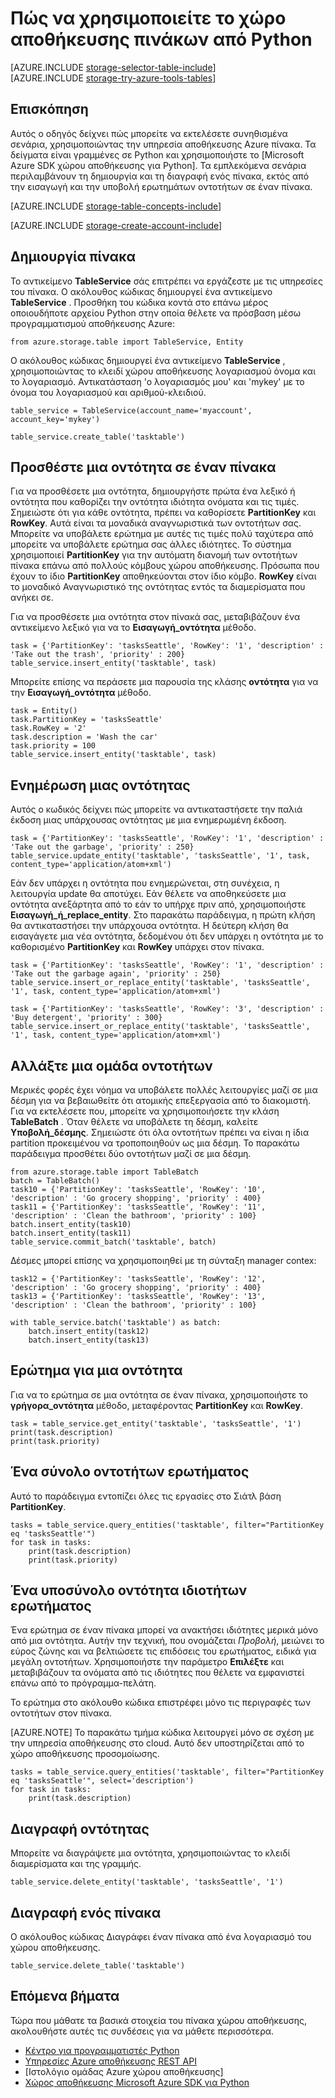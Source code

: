 <properties
    pageTitle="Πώς να χρησιμοποιείτε το χώρο αποθήκευσης πινάκων από Python | Microsoft Azure"
    description="Αποθηκεύστε δομημένων δεδομένων στο cloud χρησιμοποιώντας χώρος αποθήκευσης πινάκων του Azure, ένα χώρο αποθήκευσης δεδομένων NoSQL."
    services="storage"
    documentationCenter="python"
    authors="tamram"
    manager="carmonm"
    editor="tysonn"/>

<tags
    ms.service="storage"
    ms.workload="storage"
    ms.tgt_pltfrm="na"
    ms.devlang="python"
    ms.topic="article"
    ms.date="10/18/2016"
    ms.author="tamram"/>


# <a name="how-to-use-table-storage-from-python"></a>Πώς να χρησιμοποιείτε το χώρο αποθήκευσης πινάκων από Python

[AZURE.INCLUDE [storage-selector-table-include](../../includes/storage-selector-table-include.md)]
<br/>
[AZURE.INCLUDE [storage-try-azure-tools-tables](../../includes/storage-try-azure-tools-tables.md)]

## <a name="overview"></a>Επισκόπηση

Αυτός ο οδηγός δείχνει πώς μπορείτε να εκτελέσετε συνηθισμένα σενάρια, χρησιμοποιώντας την υπηρεσία αποθήκευσης Azure πίνακα. Τα δείγματα είναι γραμμένες σε Python και χρησιμοποιήστε το [Microsoft Azure SDK χώρου αποθήκευσης για Python]. Τα εμπλεκόμενα σενάρια περιλαμβάνουν τη δημιουργία και τη διαγραφή ενός πίνακα, εκτός από την εισαγωγή και την υποβολή ερωτημάτων οντοτήτων σε έναν πίνακα.

[AZURE.INCLUDE [storage-table-concepts-include](../../includes/storage-table-concepts-include.md)]

[AZURE.INCLUDE [storage-create-account-include](../../includes/storage-create-account-include.md)]

## <a name="create-a-table"></a>Δημιουργία πίνακα

Το αντικείμενο **TableService** σάς επιτρέπει να εργάζεστε με τις υπηρεσίες του πίνακα. Ο ακόλουθος κώδικας δημιουργεί ένα αντικείμενο **TableService** . Προσθήκη του κώδικα κοντά στο επάνω μέρος οποιουδήποτε αρχείου Python στην οποία θέλετε να πρόσβαση μέσω προγραμματισμού αποθήκευσης Azure:

    from azure.storage.table import TableService, Entity

Ο ακόλουθος κώδικας δημιουργεί ένα αντικείμενο **TableService** , χρησιμοποιώντας το κλειδί χώρου αποθήκευσης λογαριασμού όνομα και το λογαριασμό.  Αντικατάσταση 'ο λογαριασμός μου' και 'mykey' με το όνομα του λογαριασμού και αριθμού-κλειδιού.

    table_service = TableService(account_name='myaccount', account_key='mykey')

    table_service.create_table('tasktable')

## <a name="add-an-entity-to-a-table"></a>Προσθέστε μια οντότητα σε έναν πίνακα

Για να προσθέσετε μια οντότητα, δημιουργήστε πρώτα ένα λεξικό ή οντότητα που καθορίζει την οντότητα ιδιότητα ονόματα και τις τιμές. Σημειώστε ότι για κάθε οντότητα, πρέπει να καθορίσετε **PartitionKey** και **RowKey**. Αυτά είναι τα μοναδικά αναγνωριστικά των οντοτήτων σας. Μπορείτε να υποβάλετε ερώτημα με αυτές τις τιμές πολύ ταχύτερα από μπορείτε να υποβάλετε ερώτημα σας άλλες ιδιότητες. Το σύστημα χρησιμοποιεί **PartitionKey** για την αυτόματη διανομή των οντοτήτων πίνακα επάνω από πολλούς κόμβους χώρου αποθήκευσης.
Πρόσωπα που έχουν το ίδιο **PartitionKey** αποθηκεύονται στον ίδιο κόμβο. **RowKey** είναι το μοναδικό Αναγνωριστικό της οντότητας εντός τα διαμερίσματα που ανήκει σε.

Για να προσθέσετε μια οντότητα στον πίνακά σας, μεταβιβάζουν ένα αντικείμενο λεξικό για να το **Εισαγωγή\_οντότητα** μέθοδο.

    task = {'PartitionKey': 'tasksSeattle', 'RowKey': '1', 'description' : 'Take out the trash', 'priority' : 200}
    table_service.insert_entity('tasktable', task)

Μπορείτε επίσης να περάσετε μια παρουσία της κλάσης **οντότητα** για να την **Εισαγωγή\_οντότητα** μέθοδο.

    task = Entity()
    task.PartitionKey = 'tasksSeattle'
    task.RowKey = '2'
    task.description = 'Wash the car'
    task.priority = 100
    table_service.insert_entity('tasktable', task)

## <a name="update-an-entity"></a>Ενημέρωση μιας οντότητας

Αυτός ο κωδικός δείχνει πώς μπορείτε να αντικαταστήσετε την παλιά έκδοση μιας υπάρχουσας οντότητας με μια ενημερωμένη έκδοση.

    task = {'PartitionKey': 'tasksSeattle', 'RowKey': '1', 'description' : 'Take out the garbage', 'priority' : 250}
    table_service.update_entity('tasktable', 'tasksSeattle', '1', task, content_type='application/atom+xml')

Εάν δεν υπάρχει η οντότητα που ενημερώνεται, στη συνέχεια, η λειτουργία update θα αποτύχει. Εάν θέλετε να αποθηκεύσετε μια οντότητα ανεξάρτητα από το εάν το υπήρχε πριν από, χρησιμοποιήστε **Εισαγωγή\_ή\_replace_entity**.
Στο παρακάτω παράδειγμα, η πρώτη κλήση θα αντικαταστήσει την υπάρχουσα οντότητα. Η δεύτερη κλήση θα εισαγάγετε μια νέα οντότητα, δεδομένου ότι δεν υπάρχει η οντότητα με το καθορισμένο **PartitionKey** και **RowKey** υπάρχει στον πίνακα.

    task = {'PartitionKey': 'tasksSeattle', 'RowKey': '1', 'description' : 'Take out the garbage again', 'priority' : 250}
    table_service.insert_or_replace_entity('tasktable', 'tasksSeattle', '1', task, content_type='application/atom+xml')

    task = {'PartitionKey': 'tasksSeattle', 'RowKey': '3', 'description' : 'Buy detergent', 'priority' : 300}
    table_service.insert_or_replace_entity('tasktable', 'tasksSeattle', '1', task, content_type='application/atom+xml')

## <a name="change-a-group-of-entities"></a>Αλλάξτε μια ομάδα οντοτήτων

Μερικές φορές έχει νόημα να υποβάλετε πολλές λειτουργίες μαζί σε μια δέσμη για να βεβαιωθείτε ότι ατομικής επεξεργασία από το διακομιστή. Για να εκτελέσετε που, μπορείτε να χρησιμοποιήσετε την κλάση **TableBatch** . Όταν θέλετε να υποβάλετε τη δέσμη, καλείτε **Υποβολή\_δέσμης**. Σημειώστε ότι όλα οντοτήτων πρέπει να είναι η ίδια partition προκειμένου να τροποποιηθούν ως μια δέσμη. Το παρακάτω παράδειγμα προσθέτει δύο οντοτήτων μαζί σε μια δέσμη.

    from azure.storage.table import TableBatch
    batch = TableBatch()
    task10 = {'PartitionKey': 'tasksSeattle', 'RowKey': '10', 'description' : 'Go grocery shopping', 'priority' : 400}
    task11 = {'PartitionKey': 'tasksSeattle', 'RowKey': '11', 'description' : 'Clean the bathroom', 'priority' : 100}
    batch.insert_entity(task10)
    batch.insert_entity(task11)
    table_service.commit_batch('tasktable', batch)

Δέσμες μπορεί επίσης να χρησιμοποιηθεί με τη σύνταξη manager contex:

    task12 = {'PartitionKey': 'tasksSeattle', 'RowKey': '12', 'description' : 'Go grocery shopping', 'priority' : 400}
    task13 = {'PartitionKey': 'tasksSeattle', 'RowKey': '13', 'description' : 'Clean the bathroom', 'priority' : 100}

    with table_service.batch('tasktable') as batch:
        batch.insert_entity(task12)
        batch.insert_entity(task13)


## <a name="query-for-an-entity"></a>Ερώτημα για μια οντότητα

Για να το ερώτημα σε μια οντότητα σε έναν πίνακα, χρησιμοποιήστε το **γρήγορα\_οντότητα** μέθοδο, μεταφέροντας **PartitionKey** και **RowKey**.

    task = table_service.get_entity('tasktable', 'tasksSeattle', '1')
    print(task.description)
    print(task.priority)

## <a name="query-a-set-of-entities"></a>Ένα σύνολο οντοτήτων ερωτήματος

Αυτό το παράδειγμα εντοπίζει όλες τις εργασίες στο Σιάτλ βάση **PartitionKey**.

    tasks = table_service.query_entities('tasktable', filter="PartitionKey eq 'tasksSeattle'")
    for task in tasks:
        print(task.description)
        print(task.priority)

## <a name="query-a-subset-of-entity-properties"></a>Ένα υποσύνολο οντότητα ιδιοτήτων ερωτήματος

Ένα ερώτημα σε έναν πίνακα μπορεί να ανακτήσει ιδιότητες μερικά μόνο από μια οντότητα.
Αυτήν την τεχνική, που ονομάζεται *Προβολή*, μειώνει το εύρος ζώνης και να βελτιώσετε τις επιδόσεις του ερωτήματος, ειδικά για μεγάλη οντοτήτων. Χρησιμοποιήστε την παράμετρο **Επιλέξτε** και μεταβιβάζουν τα ονόματα από τις ιδιότητες που θέλετε να εμφανιστεί επάνω από το πρόγραμμα-πελάτη.

Το ερώτημα στο ακόλουθο κώδικα επιστρέφει μόνο τις περιγραφές των οντοτήτων στον πίνακα.

[AZURE.NOTE] Το παρακάτω τμήμα κώδικα λειτουργεί μόνο σε σχέση με την υπηρεσία αποθήκευσης στο cloud. Αυτό δεν υποστηρίζεται από το χώρο αποθήκευσης προσομοίωσης.

    tasks = table_service.query_entities('tasktable', filter="PartitionKey eq 'tasksSeattle'", select='description')
    for task in tasks:
        print(task.description)

## <a name="delete-an-entity"></a>Διαγραφή οντότητας

Μπορείτε να διαγράψετε μια οντότητα, χρησιμοποιώντας το κλειδί διαμερίσματα και της γραμμής.

    table_service.delete_entity('tasktable', 'tasksSeattle', '1')

## <a name="delete-a-table"></a>Διαγραφή ενός πίνακα

Ο ακόλουθος κώδικας Διαγράφει έναν πίνακα από ένα λογαριασμό του χώρου αποθήκευσης.

    table_service.delete_table('tasktable')

## <a name="next-steps"></a>Επόμενα βήματα

Τώρα που μάθατε τα βασικά στοιχεία του πίνακα χώρου αποθήκευσης, ακολουθήστε αυτές τις συνδέσεις για να μάθετε περισσότερα.

- [Κέντρο για προγραμματιστές Python](/develop/python/)
- [Υπηρεσίες Azure αποθήκευσης REST API](http://msdn.microsoft.com/library/azure/dd179355)
- [Ιστολόγιο ομάδας Azure χώρου αποθήκευσης]
- [Χώρος αποθήκευσης Microsoft Azure SDK για Python]

[Azure Ιστολόγιο ομάδας χώρου αποθήκευσης]: http://blogs.msdn.com/b/windowsazurestorage/
[Χώρος αποθήκευσης Microsoft Azure SDK για Python]: https://github.com/Azure/azure-storage-python
